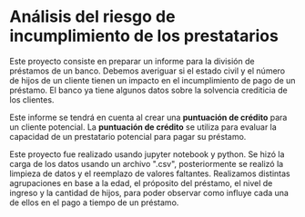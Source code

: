 # Análisis del riesgo de incumplimiento de los prestatarios

Este proyecto consiste en preparar un informe para la división de préstamos de un banco. Debemos averiguar si el estado civil y el número de hijos de un cliente tienen un impacto en el incumplimiento de pago de un préstamo. El banco ya tiene algunos datos sobre la solvencia crediticia de los clientes.

Este informe se tendrá en cuenta al crear una **puntuación de crédito** para un cliente potencial. La **puntuación de crédito** se utiliza para evaluar la capacidad de un prestatario potencial para pagar su préstamo.

Este proyecto fue realizado usando jupyter notebook y python. Se hizó la carga de los datos usando un archivo ".csv", posteriormente se realizó la limpieza de datos y el reemplazo de valores faltantes. Realizamos distintas agrupaciones en base a la edad, el próposito del préstamo, el nivel de ingreso y la cantidad de hijos, para poder observar como influye cada una de ellos en el pago a tiempo de un préstamo.